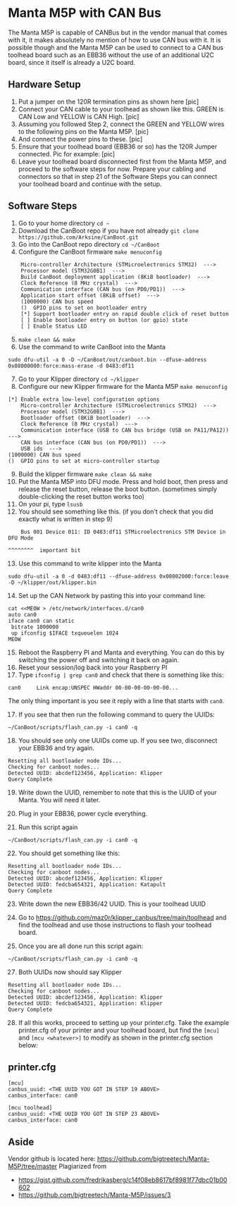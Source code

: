 # Manta M5P with CAN Bus

The Manta M5P is capable of CANBus but in the vendor manual that comes with it, it makes absolutely no mention of how to use CAN bus with it. It is possible though and the Manta M5P can be used to connect to a CAN bus toolhead board such as an EBB36 without the use of an additional U2C board, since it itself is already a U2C board.

## Hardware Setup

1. Put a jumper on the 120R termination pins as shown here
[pic]
2. Connect your CAN cable to your toolhead as shown like this. GREEN is CAN Low and YELLOW is CAN High.
[pic]
3. Assuming you followed Step 2, connect the GREEN and YELLOW wires to the following pins on the Manta M5P.
[pic]
4. And connect the power pins to these.
[pic]
5. Ensure that your toolhead board (EBB36 or so) has the 120R Jumper connected. Pic for example:
[pic]
6. Leave your toolhead board disconnected first from the Manta M5P, and proceed to the software steps for now. Prepare your cabling and connectors so that in step 21 of the Software Steps you can connect your toolhead board and continue with the setup.

## Software Steps

1. Go to your home directory `cd ~`
2. Download the CanBoot repo if you have not already `git clone https://github.com/Arksine/CanBoot.git`
3. Go into the CanBoot repo directory `cd ~/CanBoot`
4. Configure the CanBoot firmware `make menuconfig`

```
    Micro-controller Architecture (STMicroelectronics STM32)  --->
    Processor model (STM32G0B1)  --->
    Build CanBoot deployment application (8KiB bootloader)  --->
    Clock Reference (8 MHz crystal)  --->
    Communication interface (CAN bus (on PD0/PD1))  --->
    Application start offset (8KiB offset)  --->
    (1000000) CAN bus speed
    ()  GPIO pins to set on bootloader entry
    [*] Support bootloader entry on rapid double click of reset button
    [ ] Enable bootloader entry on button (or gpio) state
    [ ] Enable Status LED
```
5. `make clean && make`
6. Use the command to write CanBoot into the Manta
```
sudo dfu-util -a 0 -D ~/CanBoot/out/canboot.bin --dfuse-address 0x08000000:force:mass-erase -d 0483:df11
```

7. Go to your Klipper directory `cd ~/klipper`
8. Configure our new Klipper firmware for the Manta M5P `make menuconfig`

```
[*] Enable extra low-level configuration options
    Micro-controller Architecture (STMicroelectronics STM32)  --->
    Processor model (STM32G0B1)  --->
    Bootloader offset (8KiB bootloader)  --->
    Clock Reference (8 MHz crystal)  --->
    Communication interface (USB to CAN bus bridge (USB on PA11/PA12))  --->
    CAN bus interface (CAN bus (on PD0/PD1))  --->
    USB ids  --->
(1000000) CAN bus speed
()  GPIO pins to set at micro-controller startup
```
9. Build the klipper firmware `make clean && make`
10. Put the Manta M5P into DFU mode. Press and hold boot, then press and release the reset button, release the boot button. (sometimes simply double-clicking the reset button works too)
11. On your pi, type `lsusb`
12. You should see something like this. (if you don't check that you did exactly what is written in step 9)
```
    Bus 001 Device 011: ID 0483:df11 STMicroelectronics STM Device in DFU Mode
                                                                      ^^^^^^^^  important bit
```

13. Use this command to write klipper into the Manta
```
sudo dfu-util -a 0 -d 0483:df11 --dfuse-address 0x08002000:force:leave -D ~/klipper/out/klipper.bin
```

14. Set up the CAN Network by pasting this into your command line:
```
cat <<MEOW > /etc/network/interfaces.d/can0
auto can0
iface can0 can static
 bitrate 1000000
 up ifconfig $IFACE txqueuelen 1024
MEOW
```

15. Reboot the Raspberry PI and Manta and everything. You can do this by switching the power off and switching it back on again.
16. Reset your session/log back into your Raspberry PI
17. Type `ifconfig | grep can0` and check that there is something like this:
```
can0     Link encap:UNSPEC HWaddr 00-00-00-00-00-00...
```
The only thing important is you see it reply with a line that starts with `can0`.

17. If you see that then run the following command to query the UUIDs:
```
~/CanBoot/scripts/flash_can.py -i can0 -q
```

18. You should see only one UUIDs come up. If you see two, disconnect your EBB36 and try again.
```
Resetting all bootloader node IDs...
Checking for canboot nodes...
Detected UUID: abcdef123456, Application: Klipper
Query Complete
```
 
19. Write down the UUID, remember to note that this is the UUID of your Manta. You will need it later.

21. Plug in your EBB36, power cycle everything.
22. Run this script again 
```
~/CanBoot/scripts/flash_can.py -i can0 -q
```
22. You should get something like this:
```
Resetting all bootloader node IDs...
Checking for canboot nodes...
Detected UUID: abcdef123456, Application: Klipper
Detected UUID: fedcba654321, Application: Katapult
Query Complete
```

23. Write down the new EBB36/42 UUID. This is your toolhead UUID

25. Go to https://github.com/maz0r/klipper_canbus/tree/main/toolhead and find the toolhead and use those instructions to flash your toolhead board.

26. Once you are all done run this script again: 
```
~/CanBoot/scripts/flash_can.py -i can0 -q
```

27. Both UUIDs now should say Klipper
```
Resetting all bootloader node IDs...
Checking for canboot nodes...
Detected UUID: abcdef123456, Application: Klipper
Detected UUID: fedcba654321, Application: Klipper
Query Complete
```
28. If all this works, proceed to setting up your printer.cfg. Take the example printer.cfg of your printer and your toolhead board, but find the `[mcu]` and `[mcu <whatever>]` to modify  as shown in the printer.cfg section below:

## printer.cfg

```
[mcu]
canbus_uuid: <THE UUID YOU GOT IN STEP 19 ABOVE>
canbus_interface: can0

[mcu toolhead]
canbus_uuid: <THE UUID YOU GOT IN STEP 23 ABOVE>
canbus_interface: can0
```

## Aside

Vendor github is located here: https://github.com/bigtreetech/Manta-M5P/tree/master
Plagiarized from
- https://gist.github.com/fredrikasberg/c14f08eb8617bf8981f77dbc01b00602
- https://github.com/bigtreetech/Manta-M5P/issues/3
